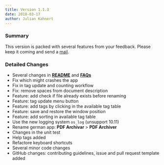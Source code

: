 ```yaml
---
title: Version 1.1.3
date: 2018-03-17
author: Julian Kahnert
---
```


### Summary

This version is packed with several features from your feedback.
Please keep it coming and send a [mail](mailto:feature-request@pdf-archiver.io).

### Detailed Changes

* Several changes in [**README**](https://github.com/PDF-Archiver/PDF-Archiver/blob/master/README.md) and [**FAQs**](https://pdf-archiver.io/de/faq)
* Fix which might crashes the app
* Fix in tag update and counting workflow
* Fix: remove spaces from document description
* Feature: add check if file already exists before renaming
* Feature: tag update menu button
* Feature: add tags by clicking in the available tag table
* Feature: save and restore the window position
* Feature: add sorting in available tag table
* Use the new logging system `os_log` (unsupport 10.11)
* Rename german app: **PDF Archivar** > **PDF Archiver**
* Changes in the unit test
* Help tags added
* Refactore keyboard shortcuts
* Several minor code changes
* GitHub changes: contributing guidelines, issue and pull request template added
